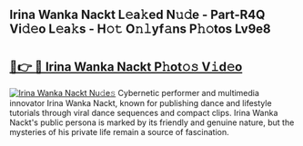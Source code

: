 ## Irina Wanka Nackt L𝚎a𝚔ed N𝚞𝚍e - Part-R4Q Vi𝚍𝚎o L𝚎a𝚔s - H𝚘𝚝 O𝚗𝚕yf𝚊ns P𝚑𝚘tos Lv9e8

# <h2><a href="http://kf5y8w.oniu.top/?m=Irina+Wanka+Nackt">🔗👉 🔴 Irina Wanka Nackt P𝚑ot𝚘𝚜 V𝚒d𝚎o</a></h2>

[![Irina Wanka Nackt Nu𝚍e𝚜](https://i.imgur.com/0qMVB7G.gif)](http://kf5y8w.oniu.top/?m=Irina+Wanka+Nackt)
Cybernetic performer and multimedia innovator Irina Wanka Nackt, known for publishing dance and lifestyle tutorials through viral dance sequences and compact clips. Irina Wanka Nackt's public persona is marked by its friendly and genuine nature, but the mysteries of his private life remain a source of fascination.  
